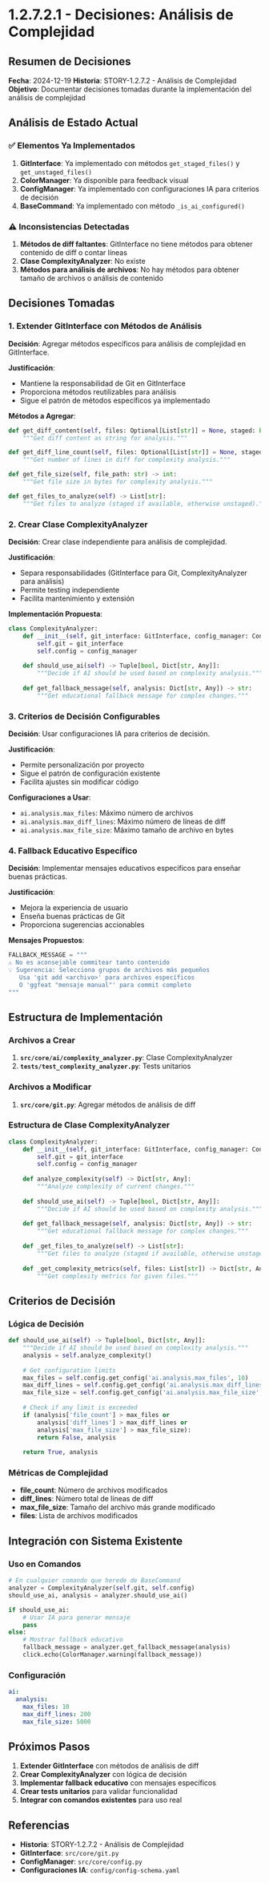 # 1.2.7.2.1 - Decisiones: Análisis de Complejidad

## Resumen de Decisiones

**Fecha**: 2024-12-19
**Historia**: STORY-1.2.7.2 - Análisis de Complejidad
**Objetivo**: Documentar decisiones tomadas durante la implementación del análisis de complejidad

## Análisis de Estado Actual

### **✅ Elementos Ya Implementados**
1. **GitInterface**: Ya implementado con métodos `get_staged_files()` y `get_unstaged_files()`
2. **ColorManager**: Ya disponible para feedback visual
3. **ConfigManager**: Ya implementado con configuraciones IA para criterios de decisión
4. **BaseCommand**: Ya implementado con método `_is_ai_configured()`

### **⚠️ Inconsistencias Detectadas**
1. **Métodos de diff faltantes**: GitInterface no tiene métodos para obtener contenido de diff o contar líneas
2. **Clase ComplexityAnalyzer**: No existe
3. **Métodos para análisis de archivos**: No hay métodos para obtener tamaño de archivos o análisis de contenido

## Decisiones Tomadas

### **1. Extender GitInterface con Métodos de Análisis**

**Decisión**: Agregar métodos específicos para análisis de complejidad en GitInterface.

**Justificación**: 
- Mantiene la responsabilidad de Git en GitInterface
- Proporciona métodos reutilizables para análisis
- Sigue el patrón de métodos específicos ya implementado

**Métodos a Agregar**:
```python
def get_diff_content(self, files: Optional[List[str]] = None, staged: bool = False) -> str:
    """Get diff content as string for analysis."""

def get_diff_line_count(self, files: Optional[List[str]] = None, staged: bool = False) -> int:
    """Get number of lines in diff for complexity analysis."""

def get_file_size(self, file_path: str) -> int:
    """Get file size in bytes for complexity analysis."""

def get_files_to_analyze(self) -> List[str]:
    """Get files to analyze (staged if available, otherwise unstaged)."""
```

### **2. Crear Clase ComplexityAnalyzer**

**Decisión**: Crear clase independiente para análisis de complejidad.

**Justificación**:
- Separa responsabilidades (GitInterface para Git, ComplexityAnalyzer para análisis)
- Permite testing independiente
- Facilita mantenimiento y extensión

**Implementación Propuesta**:
```python
class ComplexityAnalyzer:
    def __init__(self, git_interface: GitInterface, config_manager: ConfigManager):
        self.git = git_interface
        self.config = config_manager
    
    def should_use_ai(self) -> Tuple[bool, Dict[str, Any]]:
        """Decide if AI should be used based on complexity analysis."""
    
    def get_fallback_message(self, analysis: Dict[str, Any]) -> str:
        """Get educational fallback message for complex changes."""
```

### **3. Criterios de Decisión Configurables**

**Decisión**: Usar configuraciones IA para criterios de decisión.

**Justificación**:
- Permite personalización por proyecto
- Sigue el patrón de configuración existente
- Facilita ajustes sin modificar código

**Configuraciones a Usar**:
- `ai.analysis.max_files`: Máximo número de archivos
- `ai.analysis.max_diff_lines`: Máximo número de líneas de diff
- `ai.analysis.max_file_size`: Máximo tamaño de archivo en bytes

### **4. Fallback Educativo Específico**

**Decisión**: Implementar mensajes educativos específicos para enseñar buenas prácticas.

**Justificación**:
- Mejora la experiencia de usuario
- Enseña buenas prácticas de Git
- Proporciona sugerencias accionables

**Mensajes Propuestos**:
```python
FALLBACK_MESSAGE = """
⚠️ No es aconsejable commitear tanto contenido
💡 Sugerencia: Selecciona grupos de archivos más pequeños
   Usa 'git add <archivo>' para archivos específicos
   O 'ggfeat "mensaje manual"' para commit completo
"""
```

## Estructura de Implementación

### **Archivos a Crear**
1. **`src/core/ai/complexity_analyzer.py`**: Clase ComplexityAnalyzer
2. **`tests/test_complexity_analyzer.py`**: Tests unitarios

### **Archivos a Modificar**
1. **`src/core/git.py`**: Agregar métodos de análisis de diff

### **Estructura de Clase ComplexityAnalyzer**
```python
class ComplexityAnalyzer:
    def __init__(self, git_interface: GitInterface, config_manager: ConfigManager):
        self.git = git_interface
        self.config = config_manager
    
    def analyze_complexity(self) -> Dict[str, Any]:
        """Analyze complexity of current changes."""
    
    def should_use_ai(self) -> Tuple[bool, Dict[str, Any]]:
        """Decide if AI should be used based on complexity analysis."""
    
    def get_fallback_message(self, analysis: Dict[str, Any]) -> str:
        """Get educational fallback message for complex changes."""
    
    def _get_files_to_analyze(self) -> List[str]:
        """Get files to analyze (staged if available, otherwise unstaged)."""
    
    def _get_complexity_metrics(self, files: List[str]) -> Dict[str, Any]:
        """Get complexity metrics for given files."""
```

## Criterios de Decisión

### **Lógica de Decisión**
```python
def should_use_ai(self) -> Tuple[bool, Dict[str, Any]]:
    """Decide if AI should be used based on complexity analysis."""
    analysis = self.analyze_complexity()
    
    # Get configuration limits
    max_files = self.config.get_config('ai.analysis.max_files', 10)
    max_diff_lines = self.config.get_config('ai.analysis.max_diff_lines', 200)
    max_file_size = self.config.get_config('ai.analysis.max_file_size', 5000)
    
    # Check if any limit is exceeded
    if (analysis['file_count'] > max_files or 
        analysis['diff_lines'] > max_diff_lines or 
        analysis['max_file_size'] > max_file_size):
        return False, analysis
    
    return True, analysis
```

### **Métricas de Complejidad**
- **file_count**: Número de archivos modificados
- **diff_lines**: Número total de líneas de diff
- **max_file_size**: Tamaño del archivo más grande modificado
- **files**: Lista de archivos modificados

## Integración con Sistema Existente

### **Uso en Comandos**
```python
# En cualquier comando que herede de BaseCommand
analyzer = ComplexityAnalyzer(self.git, self.config)
should_use_ai, analysis = analyzer.should_use_ai()

if should_use_ai:
    # Usar IA para generar mensaje
    pass
else:
    # Mostrar fallback educativo
    fallback_message = analyzer.get_fallback_message(analysis)
    click.echo(ColorManager.warning(fallback_message))
```

### **Configuración**
```yaml
ai:
  analysis:
    max_files: 10
    max_diff_lines: 200
    max_file_size: 5000
```

## Próximos Pasos

1. **Extender GitInterface** con métodos de análisis de diff
2. **Crear ComplexityAnalyzer** con lógica de decisión
3. **Implementar fallback educativo** con mensajes específicos
4. **Crear tests unitarios** para validar funcionalidad
5. **Integrar con comandos existentes** para uso real

## Referencias
- **Historia**: STORY-1.2.7.2 - Análisis de Complejidad
- **GitInterface**: `src/core/git.py`
- **ConfigManager**: `src/core/config.py`
- **Configuraciones IA**: `config/config-schema.yaml`
